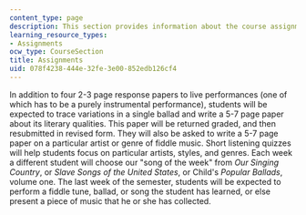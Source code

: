 ```yaml
---
content_type: page
description: This section provides information about the course assignments.
learning_resource_types:
- Assignments
ocw_type: CourseSection
title: Assignments
uid: 078f4238-444e-32fe-3e00-852edb126cf4
---
```


In addition to four 2-3 page response papers to live performances (one of which has to be a purely instrumental performance), students will be expected to trace variations in a single ballad and write a 5-7 page paper about its literary qualities. This paper will be returned graded, and then resubmitted in revised form. They will also be asked to write a 5-7 page paper on a particular artist or genre of fiddle music. Short listening quizzes will help students focus on particular artists, styles, and genres. Each week a different student will choose our "song of the week" from _Our Singing Country_, or _Slave Songs_ _of the United States_, or Child's _Popular Ballads_, volume one. The last week of the semester, students will be expected to perform a fiddle tune, ballad, or song the student has learned, or else present a piece of music that he or she has collected.